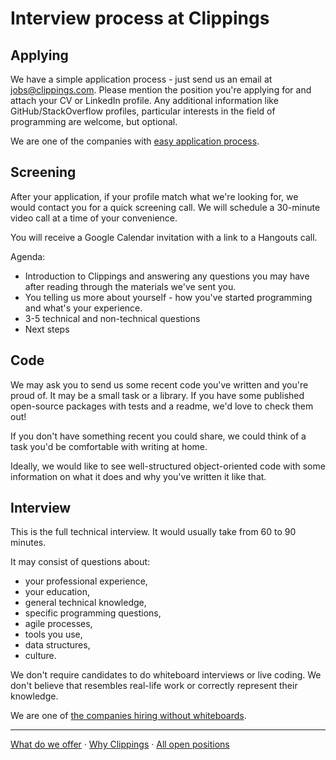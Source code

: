 Interview process at Clippings
==============================

Applying
--------

We have a simple application process - just send us an email at [jobs@clippings.com](mailto:jobs@clippings.com).
Please mention the position you're applying for and attach your CV or LinkedIn profile.
Any additional information like GitHub/StackOverflow profiles,
particular interests in the field of programming are welcome, but optional.

We are one of the companies with [easy application process](https://github.com/j-delaney/easy-application).

Screening
---------

After your application, if your profile match what we're looking for,
we would contact you for a quick screening call.
We will schedule a 30-minute video call at a time of your convenience.

You will receive a Google Calendar invitation with a link to a Hangouts call.

Agenda:

- Introduction to Clippings and answering any questions you may have after reading through the materials we've sent you.
- You telling us more about yourself - how you've started programming and what's your experience.
- 3-5 technical and non-technical questions
- Next steps

Code
----

We may ask you to send us some recent code you've written and you're proud of.
It may be a small task or a library.
If you have some published open-source packages with tests and a readme, we'd love to check them out!

If you don't have something recent you could share, we could think of a task you'd be comfortable with writing at home.

Ideally, we would like to see well-structured object-oriented code with some information
on what it does and why you've written it like that.

Interview
---------

This is the full technical interview. It would usually take from 60 to 90 minutes.

It may consist of questions about:

- your professional experience,
- your education,
- general technical knowledge,
- specific programming questions,
- agile processes,
- tools you use,
- data structures,
- culture.

We don't require candidates to do whiteboard interviews or live coding.
We don't believe that resembles real-life work or correctly represent their knowledge.

We are one of [the companies hiring without whiteboards](https://github.com/poteto/hiring-without-whiteboards).

---

[What do we offer](../readme.md#what-do-we-offer)
&middot;
[Why Clippings](../why-clippings.md)
&middot;
[All open positions](../readme.md#open-positions)
